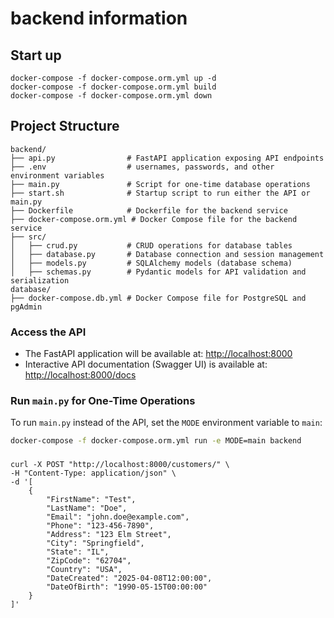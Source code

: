 # backend information

## Start up
```
docker-compose -f docker-compose.orm.yml up -d
docker-compose -f docker-compose.orm.yml build
docker-compose -f docker-compose.orm.yml down
```

## Project Structure

```
backend/
├── api.py                # FastAPI application exposing API endpoints
├── .env                  # usernames, passwords, and other environment variables
├── main.py               # Script for one-time database operations
├── start.sh              # Startup script to run either the API or main.py
├── Dockerfile            # Dockerfile for the backend service
├── docker-compose.orm.yml # Docker Compose file for the backend service
├── src/
│   ├── crud.py           # CRUD operations for database tables
│   ├── database.py       # Database connection and session management
│   ├── models.py         # SQLAlchemy models (database schema)
│   ├── schemas.py        # Pydantic models for API validation and serialization
database/
├── docker-compose.db.yml # Docker Compose file for PostgreSQL and pgAdmin
```

### Access the API
- The FastAPI application will be available at: [http://localhost:8000](http://localhost:8000)
- Interactive API documentation (Swagger UI) is available at: [http://localhost:8000/docs](http://localhost:8000/docs)

### Run `main.py` for One-Time Operations
To run `main.py` instead of the API, set the `MODE` environment variable to `main`:
```bash
docker-compose -f docker-compose.orm.yml run -e MODE=main backend
```

###
```
curl -X POST "http://localhost:8000/customers/" \
-H "Content-Type: application/json" \
-d '[
    {
        "FirstName": "Test",
        "LastName": "Doe",
        "Email": "john.doe@example.com",
        "Phone": "123-456-7890",
        "Address": "123 Elm Street",
        "City": "Springfield",
        "State": "IL",
        "ZipCode": "62704",
        "Country": "USA",
        "DateCreated": "2025-04-08T12:00:00",
        "DateOfBirth": "1990-05-15T00:00:00"
    }
]'
```